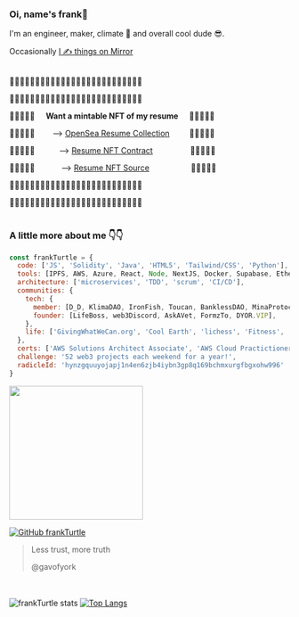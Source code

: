 ### Oi, name's frank🐢

I'm an engineer, maker, climate 💛 and overall cool dude 😎. 

Occasionally [I ✍️ things on Mirror](https://mirror.xyz/frankturtle.eth)
<br><br>

🐢🦄🚀🦄🚀🐢🦄🚀🐢🦄🚀🐢🦄🚀🐢🦄🚀🐢🦄🚀🐢🦄🚀🐢🚀🐢

🐢🦄🚀🦄🚀🐢🦄🚀🐢🦄🚀🐢🦄🚀🐢🦄🚀🐢🦄🚀🐢🦄🚀🐢🚀🐢

🦄🐢🦄🚀🐢&nbsp;&nbsp;&nbsp;&nbsp;&nbsp;**Want a mintable NFT of my resume**&nbsp;&nbsp;&nbsp;&nbsp;&nbsp;🦄🚀🦄🚀🐢

🦄🐢🦄🚀🐢&nbsp;&nbsp;&nbsp;&nbsp;&nbsp;&nbsp;&nbsp;&nbsp;--> [OpenSea Resume Collection](https://testnets.opensea.io/collection/frank-9klnquzxmg?search[sortAscending]=true&search[sortBy]=PRICE)&nbsp;&nbsp;&nbsp;&nbsp;&nbsp;&nbsp;&nbsp;&nbsp;&nbsp;🦄🚀🦄🚀🐢

🦄🐢🦄🚀🐢&nbsp;&nbsp;&nbsp;&nbsp;&nbsp;&nbsp;&nbsp;&nbsp;&nbsp;&nbsp;&nbsp;--> [Resume NFT Contract](https://mumbai.polygonscan.com/address/0xd4d1d0827bc1bc2aedc0a8dbbc2160e8d2024675)&nbsp;&nbsp;&nbsp;&nbsp;&nbsp;&nbsp;&nbsp;&nbsp;&nbsp;&nbsp;&nbsp;&nbsp;&nbsp;&nbsp;&nbsp;&nbsp;&nbsp;🦄🚀🦄🚀🐢

🦄🐢🦄🚀🐢&nbsp;&nbsp;&nbsp;&nbsp;&nbsp;&nbsp;&nbsp;&nbsp;&nbsp;&nbsp;&nbsp;&nbsp;--> [Resume NFT Source](https://github.com/frankTurtle/52WeekendsOfWeb3SideProjects/tree/main/Weekend%201%20-%20NFT%20Resume)&nbsp;&nbsp;&nbsp;&nbsp;&nbsp;&nbsp;&nbsp;&nbsp;&nbsp;&nbsp;&nbsp;&nbsp;&nbsp;&nbsp;&nbsp;&nbsp;&nbsp;&nbsp;&nbsp;🦄🚀🦄🚀🐢

🦄🚀🐢🦄🚀🐢🦄🚀🐢🦄🚀🐢🦄🚀🐢🦄🚀🐢🦄🚀🐢🦄🚀🐢🚀🐢

🐢🦄🚀🦄🚀🐢🦄🚀🐢🦄🚀🐢🦄🚀🐢🦄🚀🐢🦄🚀🐢🦄🚀🐢🚀🐢
<br><br>


### A little more about me 👇👇

```javascript
const frankTurtle = {
  code: ['JS', 'Solidity', 'Java', 'HTML5', 'Tailwind/CSS', 'Python'],
  tools: [IPFS, AWS, Azure, React, Node, NextJS, Docker, Supabase, Ethereum/Polygon],
  architecture: ['microservices', 'TDD', 'scrum', 'CI/CD'],
  communities: {
    tech: {
      member: [D_D, KlimaDAO, IronFish, Toucan, BanklessDAO, MinaProtocol, Praxis],
      founder: [LifeBoss, web3Discord, AskAVet, FormzTo, DYOR.VIP],
    },
    life: ['GivingWhatWeCan.org', 'Cool Earth', 'lichess', 'Fitness', 'Meditation'],
  },
  certs: ['AWS Solutions Architect Associate', 'AWS Cloud Practictioner', 'Azure Fundamentals', 'Scrum Master'],
  challenge: '52 web3 projects each weekend for a year!',
  radicleId: 'hynzgquuyojapj1n4en6zjb4iybn3gp8q169bchmxurgfbgxohw996'
}
```

<img src="https://media.giphy.com/media/O8oPnvoMi31mw/giphy.gif" width="240" align="center"> 
  
[![GitHub frankTurtle](https://img.shields.io/github/followers/frankTurtle?label=follow&style=social)](https://github.com/frankTurtle) 
  
> Less trust, more truth 
> 
> @gavofyork

<br><br>
![frankTurtle stats](https://github-readme-stats-three-smoky-21.vercel.app/api?username=frankTurtle&theme=material-palenight&count_private=true&show_icons=true) [![Top Langs](https://github-readme-stats-three-smoky-21.vercel.app/api/top-langs/?username=frankTurtle&layout=compact&theme=material-palenight)](https://github.com/frankTurtle)
